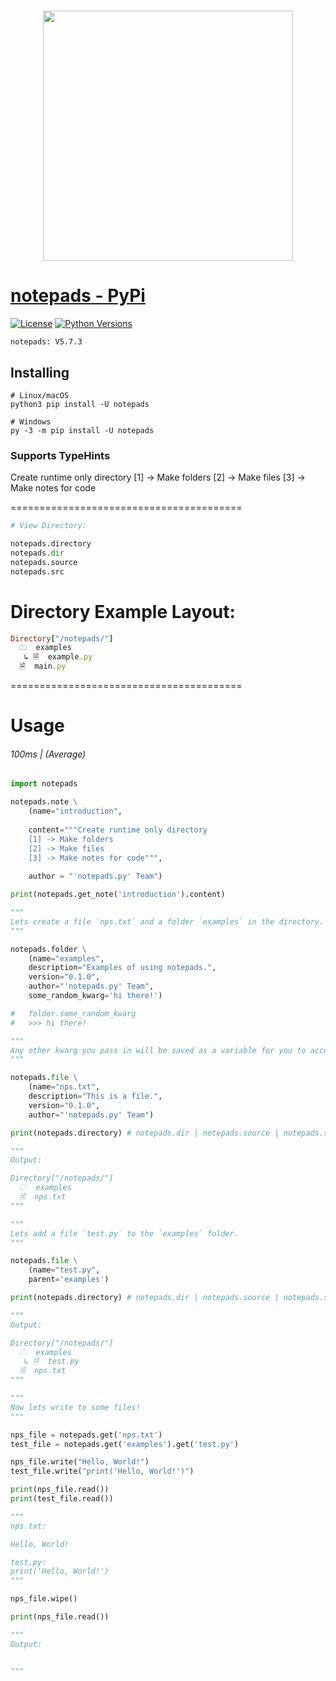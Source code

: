 <h1 align="center">
  <a href="https://pypi.org/project/notepads"><img src="https://i.ibb.co/D71Jnvz/sketch1702189741549-modified.png" width="400"></a>
</h1>


# [notepads - PyPi](https://pypi.org/project/notepads)
[![License](https://img.shields.io/badge/license-MIT-blue.svg)](https://github.com/notepads-py/notepads/blob/main/LICENSE)
[![Python Versions](https://img.shields.io/badge/python-3.7%20|%203.8%20|%203.9%20|%203.10%20|%203.11%20|%203.12%20-blue)](https://www.python.org/downloads/)

```
notepads: V5.7.3
```

## Installing
```shell
# Linux/macOS
python3 pip install -U notepads

# Windows
py -3 -m pip install -U notepads
```

### Supports TypeHints

Create runtime only directory
    [1] -> Make folders
    [2] -> Make files
    [3] -> Make notes for code

========================================

```python
# View Directory:

notepads.directory
notepads.dir
notepads.source
notepads.src
```

# Directory Example Layout:
```ruby
Directory["/notepads/"]
  🗀  examples
   ↳ 🗎  example.py
  🗎  main.py
```

========================================


# Usage  <h6>100ms | (Average)</h6>
```python
import notepads

notepads.note \
    (name="introduction",
     
    content="""Create runtime only directory 
    [1] -> Make folders 
    [2] -> Make files 
    [3] -> Make notes for code""",
     
    author = "'notepads.py' Team")

print(notepads.get_note('introduction').content)

"""
Lets create a file `nps.txt` and a folder `examples` in the directory.
"""

notepads.folder \
    (name="examples",
    description="Examples of using notepads.",
    version="0.1.0",
    author="'notepads.py' Team",
    some_random_kwarg='hi there!')

#   folder.some_random_kwarg
#   >>> hi there!

"""
Any other kwarg you pass in will be saved as a variable for you to access later.
"""

notepads.file \
    (name="nps.txt",
    description="This is a file.",
    version="0.1.0",
    author="'notepads.py' Team")

print(notepads.directory) # notepads.dir | notepads.source | notepads.src

"""
Output:

Directory["/notepads/"]
  🗀  examples
  🗎  nps.txt
"""

"""
Lets add a file `test.py` to the `examples` folder.
"""

notepads.file \
    (name="test.py",
    parent='examples')

print(notepads.directory) # notepads.dir | notepads.source | notepads.src

"""
Output:

Directory["/notepads/"]
  🗀  examples
   ↳ 🗎  test.py
  🗎  nps.txt
"""

"""
Now lets write to some files!
"""

nps_file = notepads.get('nps.txt')
test_file = notepads.get('examples').get('test.py')

nps_file.write("Hello, World!")
test_file.write("print('Hello, World!')")

print(nps_file.read())
print(test_file.read())

"""
nps.txt:

Hello, World!

test.py:
print('Hello, World!')
"""

nps_file.wipe()

print(nps_file.read())

"""
Output:


"""
```
